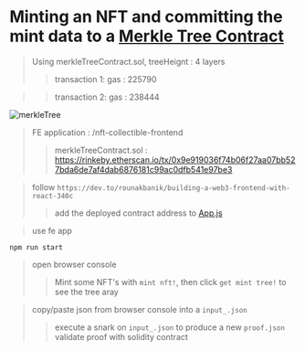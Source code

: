 # Minting an NFT and committing the mint data to a [Merkle Tree Contract](https://github.com/alienflip/zku/blob/main/week_1/nft-collectible-frontend/merkleTreeContract.sol)

> Using merkleTreeContract.sol,  treeHeignt : 4 layers
> > transaction 1: gas : 225790

> > transaction 2: gas : 238444

![merkleTree](https://github.com/alienflip/zku/blob/main/week_1/nft-collectible-frontend/Screenshot%20(37).png)

> FE application : /nft-collectible-frontend
> > merkleTreeContract.sol : https://rinkeby.etherscan.io/tx/0x9e919036f74b06f27aa07bb527bda6de7af4dab6876181c99ac0dfb541e97be3

> follow `https://dev.to/rounakbanik/building-a-web3-frontend-with-react-340c`
> > add the deployed contract address to [App.js](https://github.com/alienflip/zku/blob/main/week_1/nft-collectible-frontend/src/App.js)

> use fe app
```
npm run start
```

> open browser console
> > Mint some NFT's with `mint nft!`, then click `get mint tree!` to see the tree aray

> copy/paste json from browser console into a `input_.json`
> > execute a snark on `input_.json` to produce a new `proof.json`
> > validate proof with solidity contract
